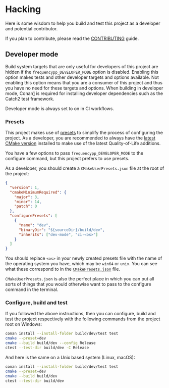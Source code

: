 # Hacking

Here is some wisdom to help you build and test this project as a
developer and potential contributor.

If you plan to contribute, please read the
[CONTRIBUTING](CONTRIBUTING.md) guide.

## Developer mode

Build system targets that are only useful for developers of this project
are hidden if the `frequencypp_DEVELOPER_MODE` option is disabled.
Enabling this option makes tests and other developer targets and options
available. Not enabling this option means that you are a consumer of
this project and thus you have no need for these targets and options.
When building in developer mode, Conan[1] is required for installing
developer dependencies such as the Catch2 test framework.

Developer mode is always set to on in CI workflows.

### Presets

This project makes use of [presets][2] to simplify the process of
configuring the project. As a developer, you are recommended to always
have the [latest CMake version][3] installed to make use of the latest
Quality-of-Life additions.

You have a few options to pass `frequencypp_DEVELOPER_MODE` to the
configure command, but this project prefers to use presets.

As a developer, you should create a `CMakeUserPresets.json` file at the
root of the project:

```json
{
  "version": 1,
  "cmakeMinimumRequired": {
    "major": 3,
    "minor": 14,
    "patch": 0
  },
  "configurePresets": [
    {
      "name": "dev",
      "binaryDir": "${sourceDir}/build/dev",
      "inherits": ["dev-mode", "ci-<os>"]
    }
  ]
}
```

You should replace `<os>` in your newly created presets file with the
name of the operating system you have, which may be `win64` or `unix`.
You can see what these correspond to in the
[`CMakePresets.json`](CMakePresets.json) file.

`CMakeUserPresets.json` is also the perfect place in which you can put
all sorts of things that you would otherwise want to pass to the
configure command in the terminal.

### Configure, build and test

If you followed the above instructions, then you can configure, build
and test the project respectively with the following commands from the
project root on Windows:

```sh
conan install --install-folder build/dev/test test
cmake --preset=dev
cmake --build build/dev --config Release
ctest --test-dir build/dev -C Release
```

And here is the same on a Unix based system (Linux, macOS):

```sh
conan install --install-folder build/dev/test test
cmake --preset=dev
cmake --build build/dev
ctest --test-dir build/dev
```

[1]: https://conan.io/downloads.html
[2]: https://cmake.org/cmake/help/latest/manual/cmake-presets.7.html
[3]: https://cmake.org/download
